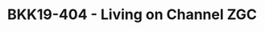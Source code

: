 ---
categories:
- bkk19
description: There is a new experimental garbage collector to OpenJDK on AArch64.
  Here Ill describe the ZGC algorithm, how it is different, along with how it is different
  on AArch64.
image: /assets/images/featured-images/bkk19/BKK19-404.png
session_attendee_num: '20'
session_id: BKK19-404
session_room: Session Room 2 (Lotus 3-4)
session_slot:
  end_time: '2019-04-04 09:25:00'
  start_time: '2019-04-04 09:00:00'
session_speakers:
- speaker_bio: Stuart works in Linaro on OpenJDK, previously having worked on Android
    ART.
  speaker_company: Linaro
  speaker_image: /assets/images/speakers/bkk19/stuart-monteith.jpg
  speaker_location: ''
  speaker_name: Stuart Monteith
  speaker_position: Software Engineer
  speaker_username: stuart.monteith
session_track: Data Center
tag: session
tags:
- Testing
- Validation and CI
title: BKK19-404 - Living on Channel ZGC
youtube_video_url: https://www.youtube.com/watch?v=XeMKwoCVL0w
amazon_s3_presentation_url: https://static.linaro.org/connect/bkk19/presentations/bkk19-404.pdf
amazon_s3_video_url: https://static.linaro.org/connect/bkk19/videos/bkk19-404.mp4
---